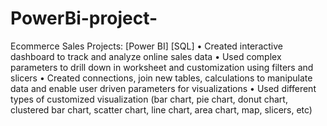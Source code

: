 # PowerBi-project-
Ecommerce Sales Projects: [Power BI] [SQL]
•	Created interactive dashboard to track and analyze online sales data
•	Used complex parameters to drill down in worksheet and customization using filters and slicers
•	Created connections, join new tables, calculations to manipulate data and enable user driven parameters for visualizations
•	Used different types of customized visualization (bar chart, pie chart, donut chart, clustered bar chart, scatter chart, line chart, area chart, map, slicers, etc)

